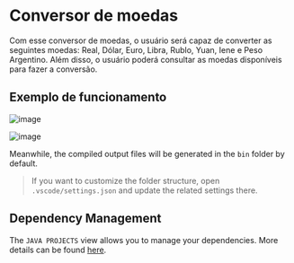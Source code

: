 # Conversor de moedas 

Com esse conversor de moedas, o usuário será capaz de converter as seguintes moedas: Real, Dólar, Euro, Libra, Rublo, Yuan, Iene e Peso Argentino. Além disso, o usuário poderá consultar as moedas disponíveis para fazer a conversão.

## Exemplo de funcionamento 

![image](https://github.com/GuilhermeBauer16/conversorDeMoedas/assets/123701893/d1295066-9377-42ff-a4b3-4711b82e235c)

![image](https://github.com/GuilhermeBauer16/conversorDeMoedas/assets/123701893/dd4cccb3-c89f-4a92-a193-218c1c25afb5)



Meanwhile, the compiled output files will be generated in the `bin` folder by default.

> If you want to customize the folder structure, open `.vscode/settings.json` and update the related settings there.

## Dependency Management

The `JAVA PROJECTS` view allows you to manage your dependencies. More details can be found [here](https://github.com/microsoft/vscode-java-dependency#manage-dependencies).
